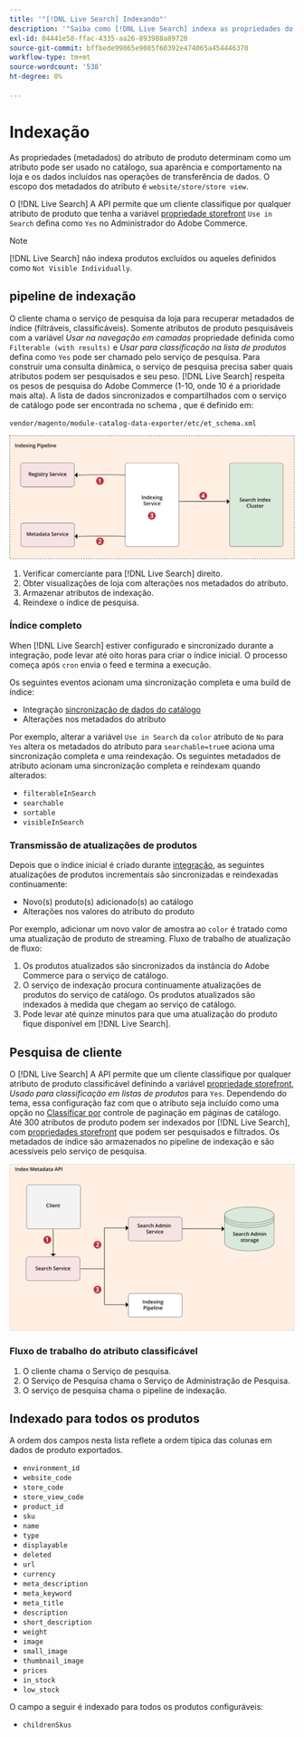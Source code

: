 ```yaml
---
title: '"[!DNL Live Search] Indexando"'
description: '"Saiba como [!DNL Live Search] indexa as propriedades do atributo do produto."'
exl-id: 04441e58-ffac-4335-aa26-893988a89720
source-git-commit: bffbede99865e9085f60392e474065a454446370
workflow-type: tm+mt
source-wordcount: '538'
ht-degree: 0%

---
```


# Indexação

As propriedades (metadados) do atributo de produto determinam como um atributo pode ser usado no catálogo, sua aparência e comportamento na loja e os dados incluídos nas operações de transferência de dados. O escopo dos metadados do atributo é `website/store/store view`.

O [!DNL Live Search] A API permite que um cliente classifique por qualquer atributo de produto que tenha a variável [propriedade storefront](https://docs.magento.com/user-guide/stores/attributes-product.html) `Use in Search` defina como `Yes` no Administrador do Adobe Commerce.

>[!NOTE]
>
>[!DNL Live Search] não indexa produtos excluídos ou aqueles definidos como `Not Visible Individually`.

## pipeline de indexação

O cliente chama o serviço de pesquisa da loja para recuperar metadados de índice (filtráveis, classificáveis). Somente atributos de produto pesquisáveis com a variável *Usar na navegação em camadas* propriedade definida como `Filterable (with results)` e *Usar para classificação na lista de produtos* defina como `Yes` pode ser chamado pelo serviço de pesquisa.
Para construir uma consulta dinâmica, o serviço de pesquisa precisa saber quais atributos podem ser pesquisados e seu peso. [!DNL Live Search] respeita os pesos de pesquisa do Adobe Commerce (1-10, onde 10 é a prioridade mais alta). A lista de dados sincronizados e compartilhados com o serviço de catálogo pode ser encontrada no schema , que é definido em:

`vendor/magento/module-catalog-data-exporter/etc/et_schema.xml`

![[!DNL Live Search] indexando diagrama de pesquisa do cliente](assets/indexing-pipeline.svg)

1. Verificar comerciante para [!DNL Live Search] direito.
1. Obter visualizações de loja com alterações nos metadados do atributo.
1. Armazenar atributos de indexação.
1. Reindexe o índice de pesquisa.

### Índice completo

When [!DNL Live Search] estiver configurado e sincronizado durante a integração, pode levar até oito horas para criar o índice inicial. O processo começa após `cron` envia o feed e termina a execução.

Os seguintes eventos acionam uma sincronização completa e uma build de índice:

* Integração [sincronização de dados do catálogo](install.md#synchronize-catalog-data)
* Alterações nos metadados do atributo

Por exemplo, alterar a variável `Use in Search` da `color` atributo de `No` para `Yes` altera os metadados do atributo para `searchable=true`e aciona uma sincronização completa e uma reindexação. Os seguintes metadados de atributo acionam uma sincronização completa e reindexam quando alterados:

* `filterableInSearch`
* `searchable`
* `sortable`
* `visibleInSearch`

### Transmissão de atualizações de produtos

Depois que o índice inicial é criado durante [integração](install.md#synchronize-catalog-data), as seguintes atualizações de produtos incrementais são sincronizadas e reindexadas continuamente:

* Novo(s) produto(s) adicionado(s) ao catálogo
* Alterações nos valores do atributo do produto

Por exemplo, adicionar um novo valor de amostra ao `color` é tratado como uma atualização de produto de streaming.
Fluxo de trabalho de atualização de fluxo:

1. Os produtos atualizados são sincronizados da instância do Adobe Commerce para o serviço de catálogo.
1. O serviço de indexação procura continuamente atualizações de produtos do serviço de catálogo. Os produtos atualizados são indexados à medida que chegam ao serviço de catálogo.
1. Pode levar até quinze minutos para que uma atualização do produto fique disponível em [!DNL Live Search].

## Pesquisa de cliente

O [!DNL Live Search] A API permite que um cliente classifique por qualquer atributo de produto classificável definindo a variável [propriedade storefront](https://docs.magento.com/user-guide/catalog/product-attributes.html), *Usado para classificação em listas de produtos* para `Yes`. Dependendo do tema, essa configuração faz com que o atributo seja incluído como uma opção no [Classificar por](https://docs.magento.com/user-guide/catalog/navigation.html) controle de paginação em páginas de catálogo. Até 300 atributos de produto podem ser indexados por [!DNL Live Search], com [propriedades storefront](https://docs.magento.com/user-guide/stores/attributes-product.html) que podem ser pesquisados e filtrados.
Os metadados de índice são armazenados no pipeline de indexação e são acessíveis pelo serviço de pesquisa.

![[!DNL Live Search] diagrama da API de metadados de índice](assets/index-metadata-api.svg)

### Fluxo de trabalho do atributo classificável

1. O cliente chama o Serviço de pesquisa.
1. O Serviço de Pesquisa chama o Serviço de Administração de Pesquisa.
1. O serviço de pesquisa chama o pipeline de indexação.

## Indexado para todos os produtos

A ordem dos campos nesta lista reflete a ordem típica das colunas em dados de produto exportados.

* `environment_id`
* `website_code`
* `store_code`
* `store_view_code`
* `product_id`
* `sku`
* `name`
* `type`
* `displayable`
* `deleted`
* `url`
* `currency`
* `meta_description`
* `meta_keyword`
* `meta_title`
* `description`
* `short_description`
* `weight`
* `image`
* `small_image`
* `thumbnail_image`
* `prices`
* `in_stock`
* `low_stock`

O campo a seguir é indexado para todos os produtos configuráveis:

* `childrenSkus`
